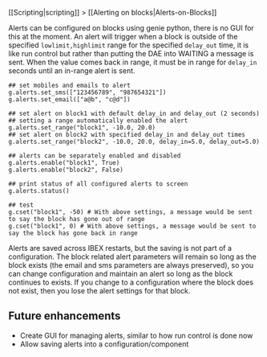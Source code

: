 [[Scripting|scripting]] > [[Alerting on blocks|Alerts-on-Blocks]]

Alerts can be configured on blocks using genie python, there is no GUI for this at the moment. An alert will trigger when a block is outside of the specified `lowlimit,highlimit` range for the specified `delay_out` time, it is like run control but rather than putting the DAE into WAITING a message is sent. When the value comes back in range, it must be in range for `delay_in` seconds until an in-range alert is sent. 
```
## set mobiles and emails to alert
g.alerts.set_sms(["123456789", "987654321"])
g.alerts.set_email(["a@b", "c@d"])

## set alert on block1 with default delay_in and delay_out (2 seconds)
## setting a range automatically enabled the alert
g.alerts.set_range("block1", -10.0, 20.0)
## set alert on block2 with specified delay_in and delay_out times
g.alerts.set_range("block2", -10.0, 20.0, delay_in=5.0, delay_out=5.0)

## alerts can be separately enabled and disabled
g.alerts.enable("block1", True)
g.alerts.enable("block2", False)

## print status of all configured alerts to screen
g.alerts.status()

## test
g.cset("block1", -50) # With above settings, a message would be sent to say the block has gone out of range
g.cset("block1", 0) # With above settings, a message would be sent to say the block has gone back in range
```
Alerts are saved across IBEX restarts, but the saving is not part of a configuration. The block related alert parameters will remain so long as the block exists (the email and sms parameters are always preserved), so you can change configuration and maintain an alert so long as the block continues to exists. If you change to a configuration where the block does not exist, then you lose the alert settings for that block.

## Future enhancements
* Create GUI for managing alerts, similar to how run control is done now
* Allow saving alerts into a configuration/component
    